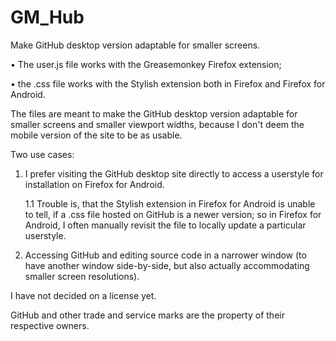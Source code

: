 # GM_Hub
Make GitHub desktop version adaptable for smaller screens.

• The user.js file works with the Greasemonkey Firefox extension;

• the .css file works with the Stylish extension both in Firefox and Firefox for Android.

The files are meant to make the GitHub desktop version adaptable for smaller screens and smaller viewport widths, because I don't deem the mobile version of the site to be as usable.

Two use cases:

1. I prefer visiting the GitHub desktop site directly to access a userstyle for installation on Firefox for Android.

   1.1 Trouble is, that the Stylish extension in Firefox for Android is unable to tell, if a .css file hosted on GitHub is a newer version; so in Firefox for Android, I often manually revisit the file to locally update a particular userstyle.

2. Accessing GitHub and editing source code in a narrower window (to have another window side-by-side, but also actually accommodating smaller screen resolutions).

I have not decided on a license yet.

GitHub and other trade and service marks are the property of their respective owners.
